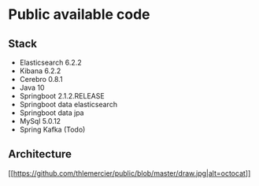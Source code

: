 # Public available code
## Stack
- Elasticsearch 6.2.2
- Kibana 6.2.2
- Cerebro 0.8.1
- Java 10
- Springboot 2.1.2.RELEASE
- Springboot data elasticsearch
- Springboot data jpa
- MySql 5.0.12
- Spring Kafka (Todo)

## Architecture
[[https://github.com/thlemercier/public/blob/master/draw.jpg|alt=octocat]]